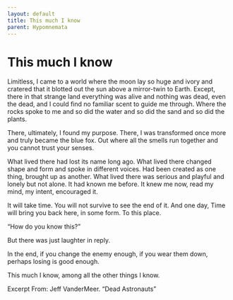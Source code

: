 ```yaml
---
layout: default
title: This much I know
parent: Hypomnemata
---
```

# This much I know

Limitless, I came to a world where the moon lay so huge and ivory and cratered that it blotted out the sun above a mirror-twin to Earth. Except, there in that strange land everything was alive and nothing was dead, even the dead, and I could find no familiar scent to guide me through. Where the rocks spoke to me and so did the water and so did the sand and so did the plants.

There, ultimately, I found my purpose. There, I was transformed once more and truly became the blue fox. Out where all the smells run together and you cannot trust your senses.

What lived there had lost its name long ago. What lived there changed shape and form and spoke in different voices. Had been created as one thing, brought up as another. What lived there was serious and playful and lonely but not alone. It had known me before. It knew me now, read my mind, my intent, encouraged it.

It will take time. You will not survive to see the end of it. And one day, Time will bring you back here, in some form. To this place.

“How do you know this?”

But there was just laughter in reply.

In the end, if you change the enemy enough, if you wear them down, perhaps losing is good enough.

This much I know, among all the other things I know.

Excerpt From: Jeff VanderMeer. “Dead Astronauts”